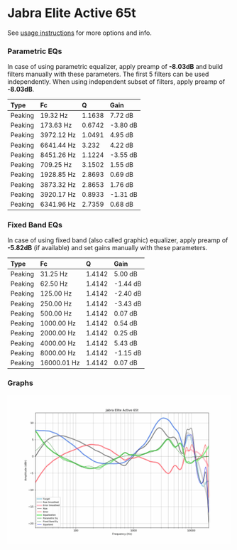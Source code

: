 # Jabra Elite Active 65t
See [usage instructions](https://github.com/jaakkopasanen/AutoEq#usage) for more options and info.

### Parametric EQs
In case of using parametric equalizer, apply preamp of **-8.03dB** and build filters manually
with these parameters. The first 5 filters can be used independently.
When using independent subset of filters, apply preamp of **-8.03dB**.

| Type    | Fc         |      Q | Gain     |
|:--------|:-----------|:-------|:---------|
| Peaking | 19.32 Hz   | 1.1638 | 7.72 dB  |
| Peaking | 173.63 Hz  | 0.6742 | -3.80 dB |
| Peaking | 3972.12 Hz | 1.0491 | 4.95 dB  |
| Peaking | 6641.44 Hz | 3.232  | 4.22 dB  |
| Peaking | 8451.26 Hz | 1.1224 | -3.55 dB |
| Peaking | 709.25 Hz  | 3.1502 | 1.55 dB  |
| Peaking | 1928.85 Hz | 2.8693 | 0.69 dB  |
| Peaking | 3873.32 Hz | 2.8653 | 1.76 dB  |
| Peaking | 3920.17 Hz | 0.8933 | -1.31 dB |
| Peaking | 6341.96 Hz | 2.7359 | 0.68 dB  |

### Fixed Band EQs
In case of using fixed band (also called graphic) equalizer, apply preamp of **-5.82dB**
(if available) and set gains manually with these parameters.

| Type    | Fc          |      Q | Gain     |
|:--------|:------------|:-------|:---------|
| Peaking | 31.25 Hz    | 1.4142 | 5.00 dB  |
| Peaking | 62.50 Hz    | 1.4142 | -1.44 dB |
| Peaking | 125.00 Hz   | 1.4142 | -2.40 dB |
| Peaking | 250.00 Hz   | 1.4142 | -3.43 dB |
| Peaking | 500.00 Hz   | 1.4142 | 0.07 dB  |
| Peaking | 1000.00 Hz  | 1.4142 | 0.54 dB  |
| Peaking | 2000.00 Hz  | 1.4142 | 0.25 dB  |
| Peaking | 4000.00 Hz  | 1.4142 | 5.43 dB  |
| Peaking | 8000.00 Hz  | 1.4142 | -1.15 dB |
| Peaking | 16000.01 Hz | 1.4142 | 0.07 dB  |

### Graphs
![](./Jabra%20Elite%20Active%2065t.png)